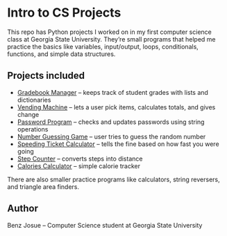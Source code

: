 # Intro to CS Projects

This repo has Python projects I worked on in my first computer science class at Georgia State University. They’re small programs that helped me practice the basics like variables, input/output, loops, conditionals, functions, and simple data structures.

## Projects included
- [Gradebook Manager](josue_benz_gradebook.py) – keeps track of student grades with lists and dictionaries  
- [Vending Machine](josue_benz_food.py) – lets a user pick items, calculates totals, and gives change  
- [Password Program](josue_benz_password.py) – checks and updates passwords using string operations  
- [Number Guessing Game](josue_benz_my_number.py) – user tries to guess the random number  
- [Speeding Ticket Calculator](Josue_benz_speeding.py) – tells the fine based on how fast you were going  
- [Step Counter](josue_benz_step_counter.py) – converts steps into distance  
- [Calories Calculator](josue_benz_calories.py) – simple calorie tracker  

There are also smaller practice programs like calculators, string reversers, and triangle area finders.

## Author
Benz Josue – Computer Science student at Georgia State University
